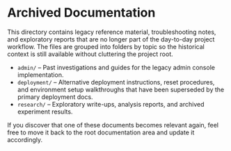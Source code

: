 # Archived Documentation

This directory contains legacy reference material, troubleshooting notes, and exploratory reports that are no longer part of the day-to-day project workflow. The files are grouped into folders by topic so the historical context is still available without cluttering the project root.

- `admin/` – Past investigations and guides for the legacy admin console implementation.
- `deployment/` – Alternative deployment instructions, reset procedures, and environment setup walkthroughs that have been superseded by the primary deployment docs.
- `research/` – Exploratory write-ups, analysis reports, and archived experiment results.

If you discover that one of these documents becomes relevant again, feel free to move it back to the root documentation area and update it accordingly.
